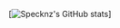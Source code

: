 [![Specknz's GitHub stats](https://github-readme-stats.vercel.app/api?username=Specknz&theme=transparent&show_icons=true)]

<!-- 
(https://github.com/anuraghazra/github-readme-stats)

--> 
